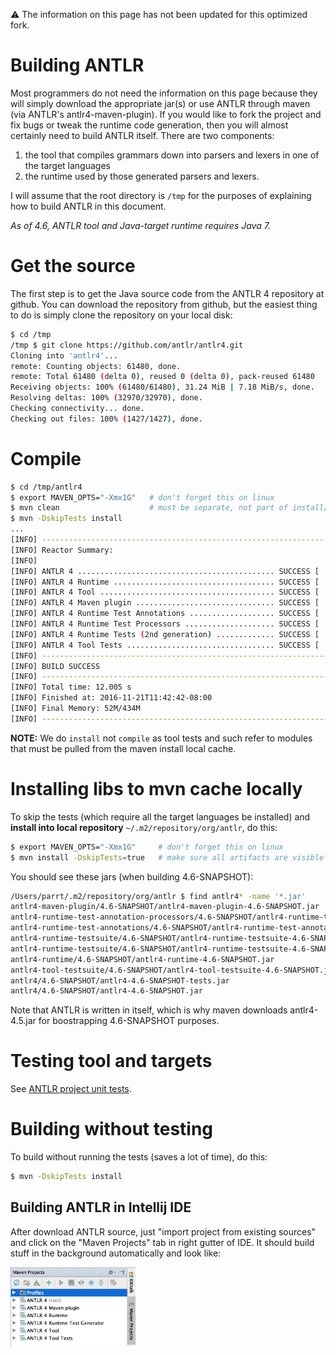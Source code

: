 :warning: The information on this page has not been updated for this optimized fork.

# Building ANTLR

Most programmers do not need the information on this page because they will simply download the appropriate jar(s) or use ANTLR through maven (via ANTLR's antlr4-maven-plugin). If you would like to fork the project and fix bugs or tweak the runtime code generation, then you will almost certainly need to build ANTLR itself. There are two components:

 1. the tool that compiles grammars down into parsers and lexers in one of the target languages
 1. the runtime used by those generated parsers and lexers.

I will assume that the root directory is `/tmp` for the purposes of explaining how to build ANTLR in this document.

*As of 4.6, ANTLR tool and Java-target runtime requires Java 7.*

# Get the source

The first step is to get the Java source code from the ANTLR 4 repository at github. You can download the repository from github, but the easiest thing to do is simply clone the repository on your local disk:

```bash
$ cd /tmp
/tmp $ git clone https://github.com/antlr/antlr4.git
Cloning into 'antlr4'...
remote: Counting objects: 61480, done.
remote: Total 61480 (delta 0), reused 0 (delta 0), pack-reused 61480
Receiving objects: 100% (61480/61480), 31.24 MiB | 7.18 MiB/s, done.
Resolving deltas: 100% (32970/32970), done.
Checking connectivity... done.
Checking out files: 100% (1427/1427), done.
```

# Compile

```bash
$ cd /tmp/antlr4
$ export MAVEN_OPTS="-Xmx1G"   # don't forget this on linux
$ mvn clean                    # must be separate, not part of install/compile
$ mvn -DskipTests install
...
[INFO] ------------------------------------------------------------------------
[INFO] Reactor Summary:
[INFO] 
[INFO] ANTLR 4 ............................................ SUCCESS [  0.287 s]
[INFO] ANTLR 4 Runtime .................................... SUCCESS [  4.915 s]
[INFO] ANTLR 4 Tool ....................................... SUCCESS [  1.315 s]
[INFO] ANTLR 4 Maven plugin ............................... SUCCESS [  2.393 s]
[INFO] ANTLR 4 Runtime Test Annotations ................... SUCCESS [  0.078 s]
[INFO] ANTLR 4 Runtime Test Processors .................... SUCCESS [  0.019 s]
[INFO] ANTLR 4 Runtime Tests (2nd generation) ............. SUCCESS [  1.986 s]
[INFO] ANTLR 4 Tool Tests ................................. SUCCESS [  0.513 s]
[INFO] ------------------------------------------------------------------------
[INFO] BUILD SUCCESS
[INFO] ------------------------------------------------------------------------
[INFO] Total time: 12.005 s
[INFO] Finished at: 2016-11-21T11:42:42-08:00
[INFO] Final Memory: 52M/434M
[INFO] ------------------------------------------------------------------------
```

**NOTE:** We do `install` not `compile` as tool tests and such refer to modules that must be pulled from the maven install local cache.

# Installing libs to mvn cache locally

To skip the tests (which require all the target languages be installed) and **install into local repository** `~/.m2/repository/org/antlr`, do this:

```bash
$ export MAVEN_OPTS="-Xmx1G"     # don't forget this on linux
$ mvn install -DskipTests=true   # make sure all artifacts are visible on this machine
```

You should see these jars (when building 4.6-SNAPSHOT):

```bash
/Users/parrt/.m2/repository/org/antlr $ find antlr4* -name '*.jar'
antlr4-maven-plugin/4.6-SNAPSHOT/antlr4-maven-plugin-4.6-SNAPSHOT.jar
antlr4-runtime-test-annotation-processors/4.6-SNAPSHOT/antlr4-runtime-test-annotation-processors-4.6-SNAPSHOT.jar
antlr4-runtime-test-annotations/4.6-SNAPSHOT/antlr4-runtime-test-annotations-4.6-SNAPSHOT.jar
antlr4-runtime-testsuite/4.6-SNAPSHOT/antlr4-runtime-testsuite-4.6-SNAPSHOT-tests.jar
antlr4-runtime-testsuite/4.6-SNAPSHOT/antlr4-runtime-testsuite-4.6-SNAPSHOT.jar
antlr4-runtime/4.6-SNAPSHOT/antlr4-runtime-4.6-SNAPSHOT.jar
antlr4-tool-testsuite/4.6-SNAPSHOT/antlr4-tool-testsuite-4.6-SNAPSHOT.jar
antlr4/4.6-SNAPSHOT/antlr4-4.6-SNAPSHOT-tests.jar
antlr4/4.6-SNAPSHOT/antlr4-4.6-SNAPSHOT.jar
```

Note that ANTLR is written in itself, which is why maven downloads antlr4-4.5.jar for boostrapping 4.6-SNAPSHOT purposes.

# Testing tool and targets

See [ANTLR project unit tests](antlr-project-testing.md).


# Building without testing

To build without running the tests (saves a lot of time), do this:

```bash
$ mvn -DskipTests install
```

## Building ANTLR in Intellij IDE

After download ANTLR source, just "import project from existing sources" and click on the "Maven Projects" tab in right gutter of IDE. It should build stuff in the background automatically and look like:

<img src=images/intellij-maven.png width=200>
